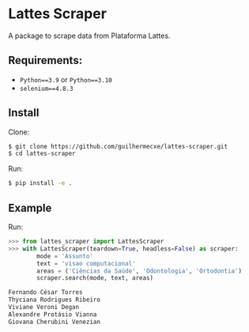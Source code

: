 # Lattes Scraper

A package to scrape data from Plataforma Lattes.

## Requirements:

- `Python==3.9` or `Python==3.10`
- `selenium==4.8.3`

## Install

Clone:
```bash
$ git clone https://github.com/guilhermecxe/lattes-scraper.git
$ cd lattes-scraper
```

Run:
```bash
$ pip install -e .
```

## Example

Run:
```py
>>> from lattes_scraper import LattesScraper
>>> with LattesScraper(teardown=True, headless=False) as scraper:
        mode = 'Assunto'
        text = 'visao computacional'
        areas = ('Ciências da Saúde', 'Odontologia', 'Ortodontia')
        scraper.search(mode, text, areas)

Fernando César Torres
Thyciana Rodrigues Ribeiro
Viviane Veroni Degan
Alexandre Protásio Vianna
Giovana Cherubini Venezian
```